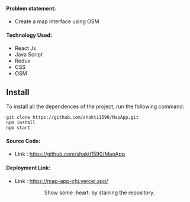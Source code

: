 #### Problem statement:
 - Create a map interface using OSM

#### Technology Used:
 - React Js
 - Java Script
 - Redux
 - CSS
 - OSM 

 ## Install

To install all the dependences of the project, run the following command:

    git clone https://github.com/shakti1590/MapApp.git
    npm install
    npm start


#### Source Code:
 - Link : https://github.com/shakti1590/MapApp


#### Deployment Link:
 - Link : https://map-app-chi.vercel.app/


<p align="center">
  Show some :heart: by starring the repository.
</p>
